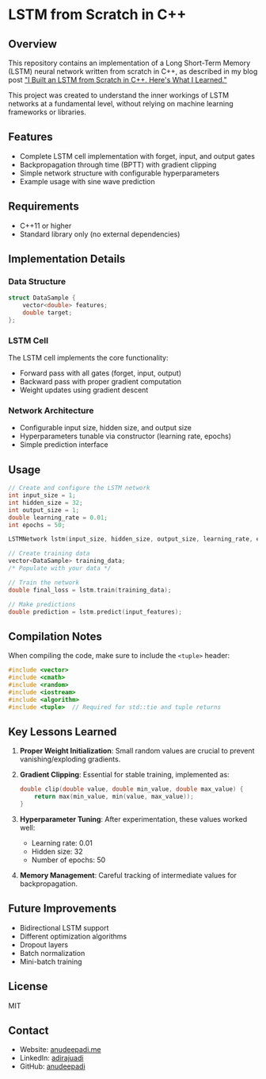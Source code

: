 # LSTM from Scratch in C++

## Overview
This repository contains an implementation of a Long Short-Term Memory (LSTM) neural network written from scratch in C++, as described in my blog post ["I Built an LSTM from Scratch in C++. Here's What I Learned."](https://medium.com/@anudeepadi/i-built-an-lstm-from-scratch-in-c-heres-what-i-learned-defed7b90949)

This project was created to understand the inner workings of LSTM networks at a fundamental level, without relying on machine learning frameworks or libraries.

## Features
- Complete LSTM cell implementation with forget, input, and output gates
- Backpropagation through time (BPTT) with gradient clipping
- Simple network structure with configurable hyperparameters
- Example usage with sine wave prediction

## Requirements
- C++11 or higher
- Standard library only (no external dependencies)

## Implementation Details

### Data Structure
```cpp
struct DataSample {
    vector<double> features;
    double target;
};
```

### LSTM Cell
The LSTM cell implements the core functionality:
- Forward pass with all gates (forget, input, output)
- Backward pass with proper gradient computation
- Weight updates using gradient descent

### Network Architecture
- Configurable input size, hidden size, and output size
- Hyperparameters tunable via constructor (learning rate, epochs)
- Simple prediction interface

## Usage

```cpp
// Create and configure the LSTM network
int input_size = 1;
int hidden_size = 32;
int output_size = 1;
double learning_rate = 0.01;
int epochs = 50;

LSTMNetwork lstm(input_size, hidden_size, output_size, learning_rate, epochs);

// Create training data
vector<DataSample> training_data;
/* Populate with your data */

// Train the network
double final_loss = lstm.train(training_data);

// Make predictions
double prediction = lstm.predict(input_features);
```

## Compilation Notes

When compiling the code, make sure to include the `<tuple>` header:

```cpp
#include <vector>
#include <cmath>
#include <random>
#include <iostream>
#include <algorithm>
#include <tuple>  // Required for std::tie and tuple returns
```

## Key Lessons Learned

1. **Proper Weight Initialization**: Small random values are crucial to prevent vanishing/exploding gradients.

2. **Gradient Clipping**: Essential for stable training, implemented as:
   ```cpp
   double clip(double value, double min_value, double max_value) {
       return max(min_value, min(value, max_value));
   }
   ```

3. **Hyperparameter Tuning**: After experimentation, these values worked well:
   - Learning rate: 0.01
   - Hidden size: 32
   - Number of epochs: 50

4. **Memory Management**: Careful tracking of intermediate values for backpropagation.

## Future Improvements

- Bidirectional LSTM support
- Different optimization algorithms
- Dropout layers
- Batch normalization
- Mini-batch training

## License
MIT

## Contact
- Website: [anudeepadi.me](https://anudeepadi.me)
- LinkedIn: [adirajuadi](https://linkedin.com/in/adirajuadi)
- GitHub: [anudeepadi](https://github.com/anudeepadi)
